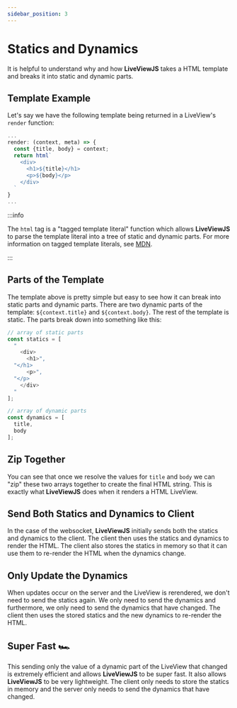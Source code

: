 ```yaml
---
sidebar_position: 3
---
```


# Statics and Dynamics

It is helpful to understand why and how **LiveViewJS** takes a HTML template and breaks it into static and dynamic
parts.

## Template Example

Let's say we have the following template being returned in a LiveView's `render` function:

```ts
...
render: (context, meta) => {
  const {title, body} = context;
  return html`
    <div>
      <h1>${title}</h1>
      <p>${body}</p>
    </div>
  `
}
...
```

:::info

The `html` tag is a "tagged template literal" function which allows **LiveViewJS** to parse the template literal
into a tree of static and dynamic parts. For more information on tagged template literals, see
[MDN](https://developer.mozilla.org/en-US/docs/Web/JavaScript/Reference/Template_literals#tagged_templates).

:::

## Parts of the Template

The template above is pretty simple but easy to see how it can break into static parts and dynamic parts. There are two
dynamic parts of the template: `${context.title}` and `${context.body}`. The rest of the template is static. The parts
break down into something like this:

```ts
// array of static parts
const statics = [
  "
    <div>
      <h1>",
  "</h1>
      <p>",
  "</p>
    </div>
  "
];

// array of dynamic parts
const dynamics = [
  title,
  body
];

```

## Zip Together

You can see that once we resolve the values for `title` and `body` we can "zip" these two arrays together to create the
final HTML string. This is exactly what **LiveViewJS** does when it renders a HTML LiveView.

## Send Both Statics and Dynamics to Client

In the case of the websocket, **LiveViewJS** initially sends both the statics and dynamics to the client. The client
then uses the statics and dynamics to render the HTML. The client also stores the statics in memory so that it can use
them to re-render the HTML when the dynamics change.

## Only Update the Dynamics

When updates occur on the server and the LiveView is rerendered, we don't need to send the statics again. We only need
to send the dynamics and furthermore, we only need to send the dynamics that have changed. The client then uses the
stored statics and the new dynamics to re-render the HTML.

## Super Fast 🏎

This sending only the value of a dynamic part of the LiveView that changed is extremely efficient and allows
**LiveViewJS** to be super fast. It also allows **LiveViewJS** to be very lightweight. The client only needs to store
the statics in memory and the server only needs to send the dynamics that have changed.
